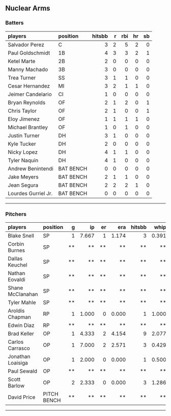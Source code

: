 ## Nuclear Arms

### Batters

 
|players             |position  | hitsbb|  r| rbi| hr| sb| 
|:-------------------|:---------|------:|--:|---:|--:|--:| 
|Salvador Perez      |C         |      3|  2|   5|  2|  0| 
|Paul Goldschmidt    |1B        |      4|  3|   3|  2|  1| 
|Ketel Marte         |2B        |      2|  0|   0|  0|  0| 
|Manny Machado       |3B        |      3|  0|   0|  0|  0| 
|Trea Turner         |SS        |      3|  1|   1|  0|  0| 
|Cesar Hernandez     |MI        |      3|  2|   1|  1|  0| 
|Jeimer Candelario   |CI        |      1|  0|   0|  0|  0| 
|Bryan Reynolds      |OF        |      2|  1|   2|  0|  1| 
|Chris Taylor        |OF        |      2|  1|   0|  0|  1| 
|Eloy Jimenez        |OF        |      1|  1|   1|  1|  0| 
|Michael Brantley    |OF        |      1|  0|   1|  0|  0| 
|Justin Turner       |DH        |      3|  1|   0|  0|  0| 
|Kyle Tucker         |DH        |      2|  0|   0|  0|  0| 
|Nicky Lopez         |DH        |      4|  1|   1|  0|  0| 
|Tyler Naquin        |DH        |      4|  1|   0|  0|  0| 
|Andrew Benintendi   |BAT BENCH |      0|  0|   0|  0|  0| 
|Jake Meyers         |BAT BENCH |      2|  1|   1|  0|  0| 
|Jean Segura         |BAT BENCH |      2|  2|   2|  1|  0| 
|Lourdes Gurriel Jr. |BAT BENCH |      0|  0|   0|  0|  0| 


* * *

### Pitchers

 
|players           |position    |  g|    ip| er|   era| hitsbb|  whip| so|  w| sv| 
|:-----------------|:-----------|--:|-----:|--:|-----:|------:|-----:|--:|--:|--:| 
|Blake Snell       |SP          |  1| 7.667|  1| 1.174|      3| 0.391| 10|  0|  0| 
|Corbin Burnes     |SP          | **|    **| **|    **|     **|    **| **| **| **| 
|Dallas Keuchel    |SP          | **|    **| **|    **|     **|    **| **| **| **| 
|Nathan Eovaldi    |SP          | **|    **| **|    **|     **|    **| **| **| **| 
|Shane McClanahan  |SP          | **|    **| **|    **|     **|    **| **| **| **| 
|Tyler Mahle       |SP          | **|    **| **|    **|     **|    **| **| **| **| 
|Aroldis Chapman   |RP          |  1| 1.000|  0| 0.000|      1| 1.000|  1|  0|  1| 
|Edwin Diaz        |RP          | **|    **| **|    **|     **|    **| **| **| **| 
|Brad Keller       |OP          |  1| 4.333|  2| 4.154|      9| 2.077|  3|  0|  0| 
|Carlos Carrasco   |OP          |  1| 7.000|  2| 2.571|      3| 0.429|  5|  0|  0| 
|Jonathan Loaisiga |OP          |  1| 2.000|  0| 0.000|      1| 0.500|  2|  1|  0| 
|Paul Sewald       |OP          | **|    **| **|    **|     **|    **| **| **| **| 
|Scott Barlow      |OP          |  2| 2.333|  0| 0.000|      3| 1.286|  2|  0|  1| 
|David Price       |PITCH BENCH | **|    **| **|    **|     **|    **| **| **| **| 


* * *


